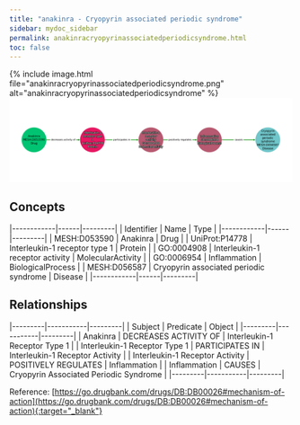 ```yaml
---
title: "anakinra - Cryopyrin associated periodic syndrome"
sidebar: mydoc_sidebar
permalink: anakinracryopyrinassociatedperiodicsyndrome.html
toc: false 
---
```


{% include image.html file="anakinracryopyrinassociatedperiodicsyndrome.png" alt="anakinracryopyrinassociatedperiodicsyndrome" %}![Path Visualization](/images/anakinracryopyrinassociatedperiodicsyndrome.png)

## Concepts

|------------|------|---------|
| Identifier | Name | Type    |
|------------|------|---------|
| MESH:D053590 | Anakinra | Drug |
| UniProt:P14778 | Interleukin-1 receptor type 1 | Protein |
| GO:0004908 | Interleukin-1 receptor activity | MolecularActivity |
| GO:0006954 | Inflammation | BiologicalProcess |
| MESH:D056587 | Cryopyrin associated periodic syndrome | Disease |
|------------|------|---------|

## Relationships

|---------|-----------|---------|
| Subject | Predicate | Object  |
|---------|-----------|---------|
| Anakinra | DECREASES ACTIVITY OF | Interleukin-1 Receptor Type 1 |
| Interleukin-1 Receptor Type 1 | PARTICIPATES IN | Interleukin-1 Receptor Activity |
| Interleukin-1 Receptor Activity | POSITIVELY REGULATES | Inflammation |
| Inflammation | CAUSES | Cryopyrin Associated Periodic Syndrome |
|---------|-----------|---------|

Reference: [https://go.drugbank.com/drugs/DB:DB00026#mechanism-of-action](https://go.drugbank.com/drugs/DB:DB00026#mechanism-of-action){:target="_blank"}